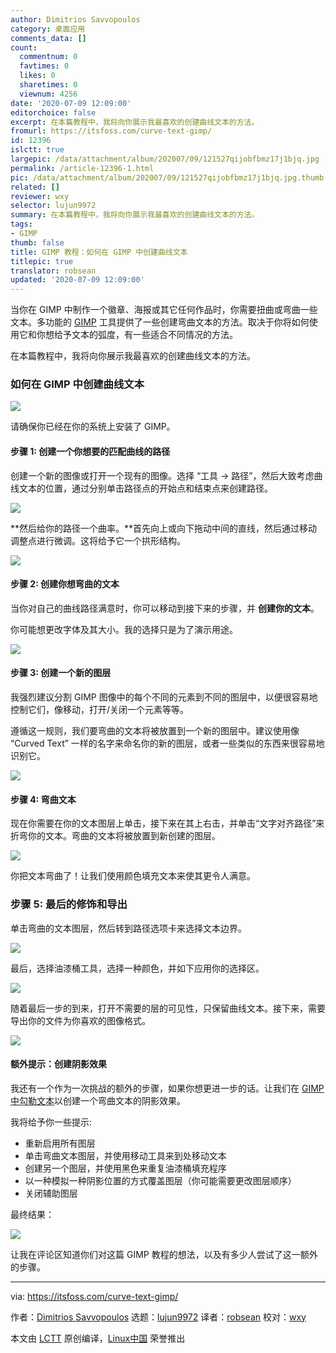 ```yaml
---
author: Dimitrios Savvopoulos
category: 桌面应用
comments_data: []
count:
  commentnum: 0
  favtimes: 0
  likes: 0
  sharetimes: 0
  viewnum: 4256
date: '2020-07-09 12:09:00'
editorchoice: false
excerpt: 在本篇教程中，我将向你展示我最喜欢的创建曲线文本的方法。
fromurl: https://itsfoss.com/curve-text-gimp/
id: 12396
islctt: true
largepic: /data/attachment/album/202007/09/121527qijobfbmz17j1bjq.jpg
permalink: /article-12396-1.html
pic: /data/attachment/album/202007/09/121527qijobfbmz17j1bjq.jpg.thumb.jpg
related: []
reviewer: wxy
selector: lujun9972
summary: 在本篇教程中，我将向你展示我最喜欢的创建曲线文本的方法。
tags:
- GIMP
thumb: false
title: GIMP 教程：如何在 GIMP 中创建曲线文本
titlepic: true
translator: robsean
updated: '2020-07-09 12:09:00'
---
```


当你在 GIMP 中制作一个徽章、海报或其它任何作品时，你需要扭曲或弯曲一些文本。多功能的 [GIMP](https://www.gimp.org/) 工具提供了一些创建弯曲文本的方法。取决于你将如何使用它和你想给予文本的弧度，有一些适合不同情况的方法。


在本篇教程中，我将向你展示我最喜欢的创建曲线文本的方法。


### 如何在 GIMP 中创建曲线文本


![](/data/attachment/album/202007/09/121527qijobfbmz17j1bjq.jpg)


请确保你已经在你的系统上安装了 GIMP。


#### 步骤 1: 创建一个你想要的匹配曲线的路径


创建一个新的图像或打开一个现有的图像。选择 “工具 -> 路径”，然后大致考虑曲线文本的位置，通过分别单击路径点的开始点和结束点来创建路径。


![](/data/attachment/album/202007/09/121536vzz3hg51zm1tl1tt.png)


\*\*然后给你的路径一个曲率。\*\*首先向上或向下拖动中间的直线，然后通过移动调整点进行微调。这将给予它一个拱形结构。


![](/data/attachment/album/202007/09/121546b8ng23414o12ogoq.png)


#### 步骤 2: 创建你想弯曲的文本


当你对自己的曲线路径满意时，你可以移动到接下来的步骤，并 **创建你的文本**。


你可能想更改字体及其大小。我的选择只是为了演示用途。


![](/data/attachment/album/202007/09/121607p411chcnt77cn1l2.png)


#### 步骤 3: 创建一个新的图层


我强烈建议分割 GIMP 图像中的每个不同的元素到不同的图层中，以便很容易地控制它们，像移动，打开/关闭一个元素等等。


遵循这一规则，我们要弯曲的文本将被放置到一个新的图层中。建议使用像 “Curved Text” 一样的名字来命名你的新的图层，或者一些类似的东西来很容易地识别它。


![](/data/attachment/album/202007/09/121628q3nngmsvrm7fmtn9.png)


#### 步骤 4: 弯曲文本


现在你需要在你的文本图层上单击，接下来在其上右击，并单击“文字对齐路径”来折弯你的文本。弯曲的文本将被放置到新创建的图层。


![](/data/attachment/album/202007/09/121641wgxkgx5p2p2fngde.png)


你把文本弯曲了！让我们使用颜色填充文本来使其更令人满意。


### 步骤 5: 最后的修饰和导出


单击弯曲的文本图层，然后转到路径选项卡来选择文本边界。


![](/data/attachment/album/202007/09/121656itvwlpqw35vo44qo.png)


最后，选择油漆桶工具，选择一种颜色，并如下应用你的选择区。


![](/data/attachment/album/202007/09/121708dsbs4054pldfr3h9.png)


随着最后一步的到来，打开不需要的层的可见性，只保留曲线文本。接下来，需要导出你的文件为你喜欢的图像格式。


![](/data/attachment/album/202007/09/121723op2qqf3tw6ltzzg3.png)


#### 额外提示：创建阴影效果


我还有一个作为一次挑战的额外的步骤，如果你想更进一步的话。让我们在 [GIMP 中勾勒文本](https://itsfoss.com/gimp-text-outline/)以创建一个弯曲文本的阴影效果。


我将给予你一些提示:


* 重新启用所有图层
* 单击弯曲文本图层，并使用移动工具来到处移动文本
* 创建另一个图层，并使用黑色来重复油漆桶填充程序
* 以一种模拟一种阴影位置的方式覆盖图层（你可能需要更改图层顺序）
* 关闭辅助图层


最终结果：


![](/data/attachment/album/202007/09/121732wq0i8l5q5ciiclyd.jpg)


让我在评论区知道你们对这篇 GIMP 教程的想法，以及有多少人尝试了这一额外的步骤。




---


via: <https://itsfoss.com/curve-text-gimp/>


作者：[Dimitrios Savvopoulos](https://itsfoss.com/author/dimitrios/) 选题：[lujun9972](https://github.com/lujun9972) 译者：[robsean](https://github.com/robsean) 校对：[wxy](https://github.com/wxy)


本文由 [LCTT](https://github.com/LCTT/TranslateProject) 原创编译，[Linux中国](https://linux.cn/) 荣誉推出